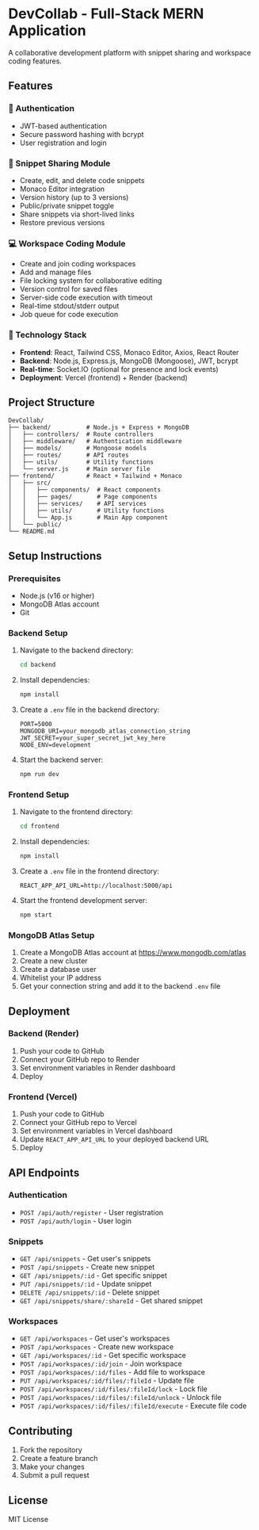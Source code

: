 # DevCollab - Full-Stack MERN Application

A collaborative development platform with snippet sharing and workspace coding features.

## Features

### 🔐 Authentication
- JWT-based authentication
- Secure password hashing with bcrypt
- User registration and login

### 📝 Snippet Sharing Module
- Create, edit, and delete code snippets
- Monaco Editor integration
- Version history (up to 3 versions)
- Public/private snippet toggle
- Share snippets via short-lived links
- Restore previous versions

### 💻 Workspace Coding Module
- Create and join coding workspaces
- Add and manage files
- File locking system for collaborative editing
- Version control for saved files
- Server-side code execution with timeout
- Real-time stdout/stderr output
- Job queue for code execution

### 🚀 Technology Stack
- **Frontend**: React, Tailwind CSS, Monaco Editor, Axios, React Router
- **Backend**: Node.js, Express.js, MongoDB (Mongoose), JWT, bcrypt
- **Real-time**: Socket.IO (optional for presence and lock events)
- **Deployment**: Vercel (frontend) + Render (backend)

## Project Structure

```
DevCollab/
├── backend/          # Node.js + Express + MongoDB
│   ├── controllers/  # Route controllers
│   ├── middleware/   # Authentication middleware
│   ├── models/       # Mongoose models
│   ├── routes/       # API routes
│   ├── utils/        # Utility functions
│   └── server.js     # Main server file
├── frontend/         # React + Tailwind + Monaco
│   ├── src/
│   │   ├── components/  # React components
│   │   ├── pages/       # Page components
│   │   ├── services/    # API services
│   │   ├── utils/       # Utility functions
│   │   └── App.js       # Main App component
│   └── public/
└── README.md
```

## Setup Instructions

### Prerequisites
- Node.js (v16 or higher)
- MongoDB Atlas account
- Git

### Backend Setup

1. Navigate to the backend directory:
   ```bash
   cd backend
   ```

2. Install dependencies:
   ```bash
   npm install
   ```

3. Create a `.env` file in the backend directory:
   ```env
   PORT=5000
   MONGODB_URI=your_mongodb_atlas_connection_string
   JWT_SECRET=your_super_secret_jwt_key_here
   NODE_ENV=development
   ```

4. Start the backend server:
   ```bash
   npm run dev
   ```

### Frontend Setup

1. Navigate to the frontend directory:
   ```bash
   cd frontend
   ```

2. Install dependencies:
   ```bash
   npm install
   ```

3. Create a `.env` file in the frontend directory:
   ```env
   REACT_APP_API_URL=http://localhost:5000/api
   ```

4. Start the frontend development server:
   ```bash
   npm start
   ```

### MongoDB Atlas Setup

1. Create a MongoDB Atlas account at https://www.mongodb.com/atlas
2. Create a new cluster
3. Create a database user
4. Whitelist your IP address
5. Get your connection string and add it to the backend `.env` file

## Deployment

### Backend (Render)
1. Push your code to GitHub
2. Connect your GitHub repo to Render
3. Set environment variables in Render dashboard
4. Deploy

### Frontend (Vercel)
1. Push your code to GitHub
2. Connect your GitHub repo to Vercel
3. Set environment variables in Vercel dashboard
4. Update `REACT_APP_API_URL` to your deployed backend URL
5. Deploy

## API Endpoints

### Authentication
- `POST /api/auth/register` - User registration
- `POST /api/auth/login` - User login

### Snippets
- `GET /api/snippets` - Get user's snippets
- `POST /api/snippets` - Create new snippet
- `GET /api/snippets/:id` - Get specific snippet
- `PUT /api/snippets/:id` - Update snippet
- `DELETE /api/snippets/:id` - Delete snippet
- `GET /api/snippets/share/:shareId` - Get shared snippet

### Workspaces
- `GET /api/workspaces` - Get user's workspaces
- `POST /api/workspaces` - Create new workspace
- `GET /api/workspaces/:id` - Get specific workspace
- `POST /api/workspaces/:id/join` - Join workspace
- `POST /api/workspaces/:id/files` - Add file to workspace
- `PUT /api/workspaces/:id/files/:fileId` - Update file
- `POST /api/workspaces/:id/files/:fileId/lock` - Lock file
- `POST /api/workspaces/:id/files/:fileId/unlock` - Unlock file
- `POST /api/workspaces/:id/files/:fileId/execute` - Execute file code

## Contributing

1. Fork the repository
2. Create a feature branch
3. Make your changes
4. Submit a pull request

## License

MIT License